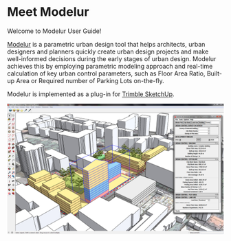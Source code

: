 Meet Modelur
============

Welcome to Modelur User Guide!

[Modelur](https://modelur.com) is a parametric urban design tool that helps architects, urban designers and planners quickly create urban design projects and make well-informed decisions during the early stages of urban design. Modelur achieves this by employing parametric modeling approach and real-time calculation of key urban control parameters, such as Floor Area Ratio, Built-up Area or Required number of Parking Lots on-the-fly.

Modelur is implemented as a plug-in for [Trimble SketchUp](https://www.sketchup.com).

![Modelur screenshot](img/modelur.png)